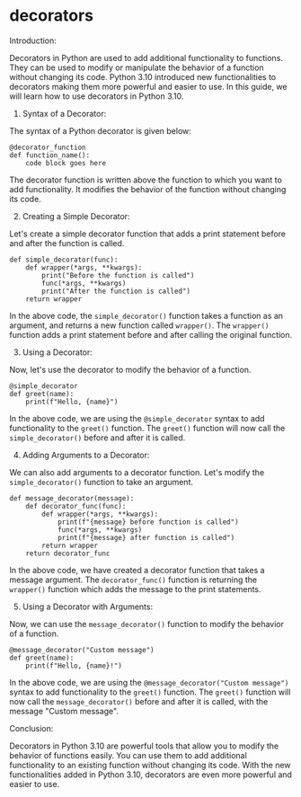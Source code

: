
decorators
==========
Introduction:

Decorators in Python are used to add additional functionality to functions. They can be used to modify or manipulate the behavior of a function without changing its code. Python 3.10 introduced new functionalities to decorators making them more powerful and easier to use. In this guide, we will learn how to use decorators in Python 3.10.

1. Syntax of a Decorator:

The syntax of a Python decorator is given below:

```
@decorator_function
def function_name():
    code block goes here
```

The decorator function is written above the function to which you want to add functionality. It modifies the behavior of the function without changing its code. 

2. Creating a Simple Decorator:

Let's create a simple decorator function that adds a print statement before and after the function is called.

```
def simple_decorator(func):
    def wrapper(*args, **kwargs):
        print("Before the function is called")
        func(*args, **kwargs)
        print("After the function is called")
    return wrapper
```

In the above code, the `simple_decorator()` function takes a function as an argument, and returns a new function called `wrapper()`. The `wrapper()` function adds a print statement before and after calling the original function.

3. Using a Decorator:

Now, let's use the decorator to modify the behavior of a function. 

```
@simple_decorator
def greet(name):
    print(f"Hello, {name}")
```

In the above code, we are using the `@simple_decorator` syntax to add functionality to the `greet()` function. The `greet()` function will now call the `simple_decorator()` before and after it is called. 

4. Adding Arguments to a Decorator:

We can also add arguments to a decorator function. Let's modify the `simple_decorator()` function to take an argument.

```
def message_decorator(message):
    def decorator_func(func):
        def wrapper(*args, **kwargs):
            print(f"{message} before function is called")
            func(*args, **kwargs)
            print(f"{message} after function is called")
        return wrapper
    return decorator_func
```

In the above code, we have created a decorator function that takes a message argument. The `decorator_func()` function is returning the `wrapper()` function which adds the message to the print statements.

5. Using a Decorator with Arguments:

Now, we can use the `message_decorator()` function to modify the behavior of a function.

```
@message_decorator("Custom message")
def greet(name):
    print(f"Hello, {name}!")
```

In the above code, we are using the `@message_decorator("Custom message")` syntax to add functionality to the `greet()` function. The `greet()` function will now call the `message_decorator()` before and after it is called, with the message "Custom message".

Conclusion:

Decorators in Python 3.10 are powerful tools that allow you to modify the behavior of functions easily. You can use them to add additional functionality to an existing function without changing its code. With the new functionalities added in Python 3.10, decorators are even more powerful and easier to use.
